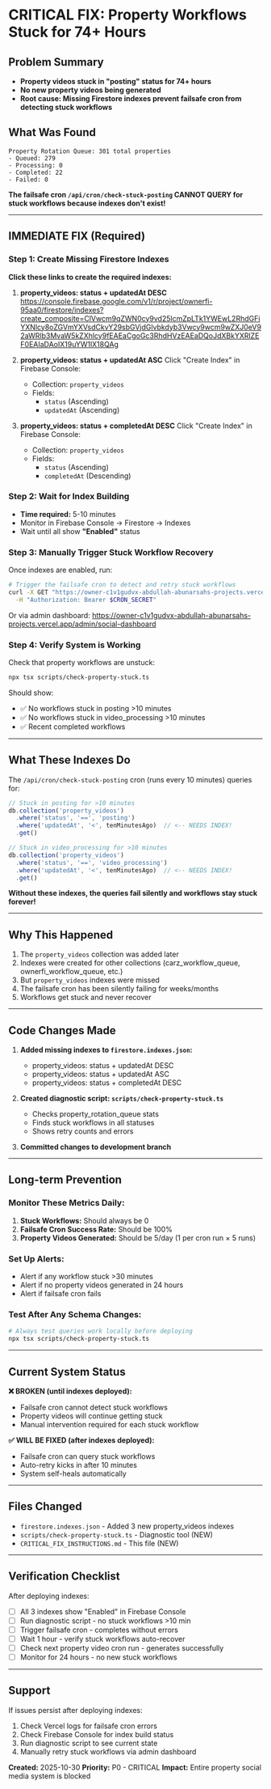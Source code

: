 # CRITICAL FIX: Property Workflows Stuck for 74+ Hours

## Problem Summary
- **Property videos stuck in "posting" status for 74+ hours**
- **No new property videos being generated**
- **Root cause: Missing Firestore indexes prevent failsafe cron from detecting stuck workflows**

## What Was Found
```
Property Rotation Queue: 301 total properties
- Queued: 279
- Processing: 0
- Completed: 22
- Failed: 0
```

**The failsafe cron `/api/cron/check-stuck-posting` CANNOT QUERY for stuck workflows because indexes don't exist!**

---

## IMMEDIATE FIX (Required)

### Step 1: Create Missing Firestore Indexes

**Click these links to create the required indexes:**

1. **property_videos: status + updatedAt DESC**
   https://console.firebase.google.com/v1/r/project/ownerfi-95aa0/firestore/indexes?create_composite=ClVwcm9qZWN0cy9vd25lcmZpLTk1YWEwL2RhdGFiYXNlcy8oZGVmYXVsdCkvY29sbGVjdGlvbkdyb3Vwcy9wcm9wZXJ0eV92aWRlb3MvaW5kZXhlcy9fEAEaCgoGc3RhdHVzEAEaDQoJdXBkYXRlZEF0EAIaDAoIX19uYW1lX18QAg

2. **property_videos: status + updatedAt ASC**
   Click "Create Index" in Firebase Console:
   - Collection: `property_videos`
   - Fields:
     - `status` (Ascending)
     - `updatedAt` (Ascending)

3. **property_videos: status + completedAt DESC**
   Click "Create Index" in Firebase Console:
   - Collection: `property_videos`
   - Fields:
     - `status` (Ascending)
     - `completedAt` (Descending)

### Step 2: Wait for Index Building
- **Time required:** 5-10 minutes
- Monitor in Firebase Console → Firestore → Indexes
- Wait until all show **"Enabled"** status

### Step 3: Manually Trigger Stuck Workflow Recovery

Once indexes are enabled, run:

```bash
# Trigger the failsafe cron to detect and retry stuck workflows
curl -X GET "https://owner-c1v1gudvx-abdullah-abunarsahs-projects.vercel.app/api/cron/check-stuck-posting" \
  -H "Authorization: Bearer $CRON_SECRET"
```

Or via admin dashboard:
https://owner-c1v1gudvx-abdullah-abunarsahs-projects.vercel.app/admin/social-dashboard

### Step 4: Verify System is Working

Check that property workflows are unstuck:

```bash
npx tsx scripts/check-property-stuck.ts
```

Should show:
- ✅ No workflows stuck in posting >10 minutes
- ✅ No workflows stuck in video_processing >10 minutes
- ✅ Recent completed workflows

---

## What These Indexes Do

The `/api/cron/check-stuck-posting` cron (runs every 10 minutes) queries for:

```typescript
// Stuck in posting for >10 minutes
db.collection('property_videos')
  .where('status', '==', 'posting')
  .where('updatedAt', '<', tenMinutesAgo)  // <-- NEEDS INDEX!
  .get()

// Stuck in video_processing for >10 minutes
db.collection('property_videos')
  .where('status', '==', 'video_processing')
  .where('updatedAt', '<', tenMinutesAgo)  // <-- NEEDS INDEX!
  .get()
```

**Without these indexes, the queries fail silently and workflows stay stuck forever!**

---

## Why This Happened

1. The `property_videos` collection was added later
2. Indexes were created for other collections (carz_workflow_queue, ownerfi_workflow_queue, etc.)
3. But `property_videos` indexes were missed
4. The failsafe cron has been silently failing for weeks/months
5. Workflows get stuck and never recover

---

## Code Changes Made

1. **Added missing indexes to `firestore.indexes.json`:**
   - property_videos: status + updatedAt DESC
   - property_videos: status + updatedAt ASC
   - property_videos: status + completedAt DESC

2. **Created diagnostic script: `scripts/check-property-stuck.ts`**
   - Checks property_rotation_queue stats
   - Finds stuck workflows in all statuses
   - Shows retry counts and errors

3. **Committed changes to development branch**

---

## Long-term Prevention

### Monitor These Metrics Daily:
1. **Stuck Workflows:** Should always be 0
2. **Failsafe Cron Success Rate:** Should be 100%
3. **Property Videos Generated:** Should be 5/day (1 per cron run × 5 runs)

### Set Up Alerts:
- Alert if any workflow stuck >30 minutes
- Alert if no property videos generated in 24 hours
- Alert if failsafe cron fails

### Test After Any Schema Changes:
```bash
# Always test queries work locally before deploying
npx tsx scripts/check-property-stuck.ts
```

---

## Current System Status

**❌ BROKEN (until indexes deployed):**
- Failsafe cron cannot detect stuck workflows
- Property videos will continue getting stuck
- Manual intervention required for each stuck workflow

**✅ WILL BE FIXED (after indexes deployed):**
- Failsafe cron can query stuck workflows
- Auto-retry kicks in after 10 minutes
- System self-heals automatically

---

## Files Changed

- `firestore.indexes.json` - Added 3 new property_videos indexes
- `scripts/check-property-stuck.ts` - Diagnostic tool (NEW)
- `CRITICAL_FIX_INSTRUCTIONS.md` - This file (NEW)

---

## Verification Checklist

After deploying indexes:

- [ ] All 3 indexes show "Enabled" in Firebase Console
- [ ] Run diagnostic script - no stuck workflows >10 min
- [ ] Trigger failsafe cron - completes without errors
- [ ] Wait 1 hour - verify stuck workflows auto-recover
- [ ] Check next property video cron run - generates successfully
- [ ] Monitor for 24 hours - no new stuck workflows

---

## Support

If issues persist after deploying indexes:

1. Check Vercel logs for failsafe cron errors
2. Check Firebase Console for index build status
3. Run diagnostic script to see current state
4. Manually retry stuck workflows via admin dashboard

**Created:** 2025-10-30
**Priority:** P0 - CRITICAL
**Impact:** Entire property social media system is blocked
